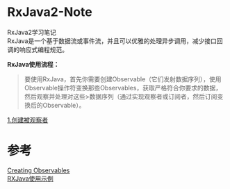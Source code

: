 # RxJava2-Note
RxJava2学习笔记   
RxJava是一个基于数据流或事件流，并且可以优雅的处理异步调用，减少接口回调的响应式编程规范。    

**RxJava使用流程：**
>要使用RxJava，首先你需要创建Observable（它们发射数据序列），使用Observable操作符变换那些Observables，获取严格符合你要求的数据，然后观察并处理对这些>数据序列（通过实现观察者或订阅者，然后订阅变换后的Observable）。

[1.创建被观察者](http://www.baidu.com/ "创建被观察者")


















# 参考
[Creating Observables](https://github.com/ReactiveX/RxJava/wiki/Creating-Observables)   
[RXJava使用示例](https://mcxiaoke.gitbooks.io/rxdocs/content/topics/How-To-Use-RxJava.html)  
